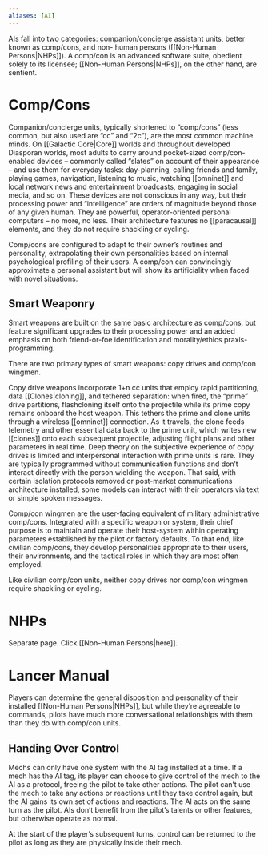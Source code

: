 ```yaml
---
aliases: [AI]
---
```

AIs fall into two categories: companion/concierge assistant units, better known as comp/cons, and non- human persons ([[Non-Human Persons|NHPs]]). A comp/con is an advanced software suite, obedient solely to its licensee; [[Non-Human Persons|NHPs]], on the other hand, are sentient.

# Comp/Cons
Companion/concierge units, typically shortened to “comp/cons” (less common, but also used are “cc” and “2c”), are the most common machine minds. On [[Galactic Core|Core]] worlds and throughout developed Diasporan worlds, most adults to carry around pocket-sized comp/con-enabled devices – commonly called “slates” on account of their appearance – and use them for everyday tasks: day-planning, calling friends and family, playing games, navigation, listening to music, watching [[omninet]] and local network news and entertainment broadcasts, engaging in social media, and so on. These devices are not conscious in any way, but their processing power and “intelligence” are orders of magnitude beyond those of any given human. They are powerful, operator-oriented personal computers – no more, no less. Their architecture features no [[paracausal]] elements, and they do not require shackling or cycling.

Comp/cons are configured to adapt to their owner’s routines and personality, extrapolating their own personalities based on internal psychological profiling of their users. A comp/con can convincingly approximate a personal assistant but will show its artificiality when faced with novel situations.

## Smart Weaponry
Smart weapons are built on the same basic architecture as comp/cons, but feature significant upgrades to their processing power and an added emphasis on both friend-or-foe identification and morality/ethics praxis-programming.

There are two primary types of smart weapons: copy drives and comp/con wingmen.

Copy drive weapons incorporate 1+n cc units that employ rapid partitioning, data [[Clones|cloning]], and tethered separation: when fired, the “prime” drive partitions, flashcloning itself onto the projectile while its prime copy remains onboard the host weapon. This tethers the prime and clone units through a wireless [[omninet]] connection. As it travels, the clone feeds telemetry and other essential data back to the prime unit, which writes new [[clones]] onto each subsequent projectile, adjusting flight plans and other parameters in real time. Deep theory on the subjective experience of copy drives is limited and interpersonal interaction with prime units is rare. They are typically programmed without communication functions and don’t interact directly with the person wielding the weapon. That said, with certain isolation protocols removed or post-market communications architecture installed, some models can interact with their operators via text or simple spoken messages.

Comp/con wingmen are the user-facing equivalent of military administrative comp/cons. Integrated with a specific weapon or system, their chief purpose is to maintain and operate their host-system within operating parameters established by the pilot or factory defaults. To that end, like civilian comp/cons, they develop personalities appropriate to their users, their environments, and the tactical roles in which they are most often employed.

Like civilian comp/con units, neither copy drives nor comp/con wingmen require shackling or cycling.

# NHPs
Separate page. Click [[Non-Human Persons|here]].

# Lancer Manual

Players can determine the general disposition and personality of their installed [[Non-Human Persons|NHPs]], but while they’re agreeable to commands, pilots have much more conversational relationships with them than they do with comp/con units.

## Handing Over Control
Mechs can only have one system with the AI tag installed at a time. If a mech has the AI tag, its player can choose to give control of the mech to the AI as a protocol, freeing the pilot to take other actions. The pilot can’t use the mech to take any actions or reactions until they take control again, but the AI gains its own set of actions and reactions. The AI acts on the same turn as the pilot. AIs don’t benefit from the pilot’s talents or other features, but otherwise operate as normal. 

At the start of the player’s subsequent turns, control can be returned to the pilot as long as they are physically inside their mech.